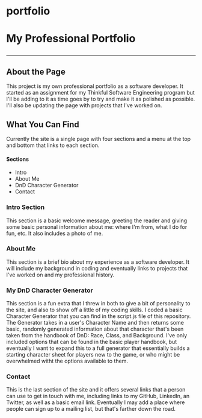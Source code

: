 # portfolio
<h1>My Professional Portfolio</hi>
<hr>
<h2> About the Page</h2>
<p>This project is my own professional portfolio as a software developer. It started as an assignment for my Thinkful Software Engineering program but I'll be adding to it as time goes by to try and make it as polished as possible. I'll also be updating the page with projects that I've worked on.</p>
<h2>What You Can Find</h2>
<p>Currently the site is a single page with four sections and a menu at the top and bottom that links to each section.</p>
<h4>Sections</h4>
<ul>
  <li>Intro</li>
  <li>About Me</li>
  <li>DnD Character Generator</li>
  <li>Contact</li>
</ul>
<h3>Intro Section</h3>
<p>This section is a basic welcome message, greeting the reader and giving some basic personal information about me: where I'm from, what I do for fun, etc. It also includes a photo of me.</p>

<h3>About Me</h3>
<p>This section is a brief bio about my experience as a software developer. It will include my background in coding and eventually links to projects that I've worked on and my professional history.</p>

<h3>My DnD Character Generator</h3>
<p>This section is a fun extra that I threw in both to give a bit of personality to the site, and also to show off a little of my coding skills. I coded a basic Character Generator that you can find in the script.js file of this repository. The Generator takes in a user's Character Name and then returns some basic, randomly generated information about that character that's been taken from the handbook of DnD: Race, Class, and Background. I've only included options that can be found in the basic player handbook, but eventually I want to expand this to a full generator that essentially builds a starting character sheet for players new to the game, or who might be overwhelmed witht the options available to them.</p>

<h3>Contact</h3>
<p>This is the last section of the site and it offers several links that a person can use to get in touch with me, including links to my GitHub, LinkedIn, an Twitter, as well as a basic email link. Eventually I may add a place where people can sign up to a mailing list, but that's farther down the road.</p>
